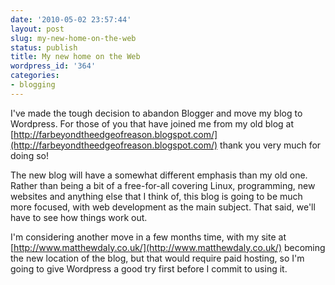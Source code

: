 ```yaml
---
date: '2010-05-02 23:57:44'
layout: post
slug: my-new-home-on-the-web
status: publish
title: My new home on the Web
wordpress_id: '364'
categories:
- blogging
---
```


I've made the tough decision to abandon Blogger and move my blog to Wordpress. For those of you that have joined me from my old blog at [http://farbeyondtheedgeofreason.blogspot.com/](http://farbeyondtheedgeofreason.blogspot.com/) thank you very much for doing so!

The new blog will have a somewhat different emphasis than my old one. Rather than being a bit of a free-for-all covering Linux, programming, new websites and anything else that I think of, this blog is going to be much more focused, with web development as the main subject. That said, we'll have to see how things work out.

I'm considering another move in a few months time, with my site at [http://www.matthewdaly.co.uk/](http://www.matthewdaly.co.uk/) becoming the new location of the blog, but that would require paid hosting, so I'm going to give Wordpress a good try first before I commit to using it.
